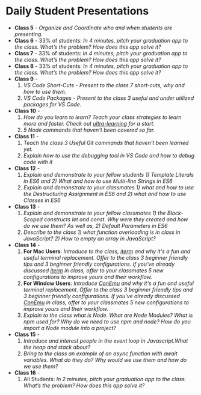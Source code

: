 # Daily Student Presentations

<!-- Explain the purpose of presentations -->

* **Class 5** - *Organize and Coordinate who and when students are presenting.*
* **Class 6** - 33% of students: *In 4 minutes, pitch your graduation app to the class. What’s the problem? How does this app solve it?*
* **Class 7** - 33% of students: *In 4 minutes, pitch your graduation app to the class. What’s the problem? How does this app solve it?*
* **Class 8** - 33% of students: *In 4 minutes, pitch your graduation app to the class. What’s the problem? How does this app solve it?*
* **Class 9** -
    1. *VS Code Short-Cuts - Present to the class 7 short-cuts, why and how to use them.*
    1. *VS Code Packages - Present to the class 3 useful and under utilized packages for VS Code.*
* **Class 10** -
    1. *How do you learn to learn? Teach your class strategies to learn more and faster. Check out [ultra-learning](https://www.goodreads.com/book/show/36609464-7-must-know-strategies-to-learn) for a start.*
    1. *5 Node commands that haven't been covered so far.*
* **Class 11** -
    1. *Teach the class 3 Useful Git commands that haven't been learned yet.*
    1. *Explain how to use the debugging tool in VS Code and how to debug code with it*
* **Class 12** -
    1. *Explain and demonstrate to your fellow students 1) Template Literals in ES6 and 2) What and how to use Multi-line Strings in ES6*
    1. *Explain and demonstrate to your classmates 1) what and how to use the Destructuring Assignment in ES6 and 2) what and how to use Classes in ES6*
* **Class 13** -
    1. *Explain and demonstrate to your fellow classmates 1) the Block-Scoped constructs let and const. Why were they created and how do we use them? As well as, 2) Default Parameters in ES6*
    1. *Describe to the class 1) what function overloading is in class in JavaScript? 2) How to empty an array in JavaScript?*
* **Class 14** -
    1. **For Mac Users**: *Introduce to the class, [iterm](https://iterm2.com/) and why it's a fun and useful terminal replacement. Offer to the class 3 beginner friendly tips and 3 beginner friendly configurations. If you've already discussed [iterm](https://iterm2.com/) in class, offer to your classmates 5 new configurations to improve yours and their workflow.*
    1. **For Window Users**: *Introduce [ConEmu](https://alternativeto.net/software/conemu/) and why it's a fun and useful terminal replacement. Offer to the class 3 beginner friendly tips and 3 beginner friendly configurations. If you've already discussed [ConEmu](https://alternativeto.net/software/conemu/) in class, offer to your classmates 5 new configurations to improve yours and their workflow.*
    1. *Explain to the class what is Node. What are Node Modules? What is npm used for? Why do we need to use npm and node? How do you import a Node module into a project?*
* **Class 15** -
    1. *Introduce and interest people in the event loop in Javascript.What the heap and stack about?*
    1. *Bring to the class an example of an async function with await variables. What do they do? Why would we use them and how do we use them?*
* **Class 16** -
    1. All Students: *In 2 minutes, pitch your graduation app to the class. What’s the problem? How does this app solve it?*